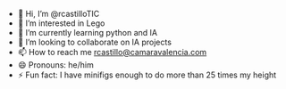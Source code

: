 - 👋 Hi, I’m @rcastilloTIC
- 👀 I’m interested in Lego
- 🌱 I’m currently learning python and IA
- 💞️ I’m looking to collaborate on IA projects
- 📫 How to reach me rcastillo@camaravalencia.com
- 😄 Pronouns: he/him
- ⚡ Fun fact: I have minifigs enough to do more than 25 times my height

<!---
rcastilloTIC/rcastilloTIC is a ✨ special ✨ repository because its `README.md` (this file) appears on your GitHub profile.
You can click the Preview link to take a look at your changes.
--->

